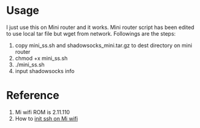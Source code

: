 # Usage
I just use this on Mini router and it works.  Mini router script has been edited to use local tar file but wget from network. Followings are the steps:
1. copy mini_ss.sh and shadowsocks_mini.tar.gz to dest directory on mini router
2. chmod +x mini_ss.sh
3. ./mini_ss.sh
4. input shadowsocks info

# Reference
1. Mi wifi ROM is 2.11.110
2. How to [init ssh on Mi wifi](http://www.jianshu.com/p/984d3c914e35)
